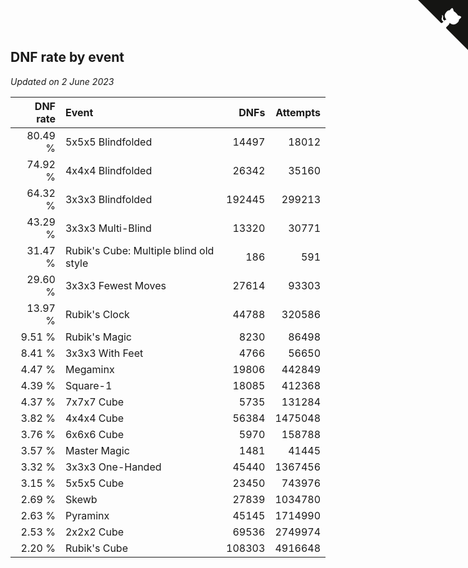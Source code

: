 ## DNF rate by event

*Updated on  2 June 2023*

| DNF rate | Event | DNFs | Attempts |
| ---: | :--- | ---: | ---: |
| 80.49 % | 5x5x5 Blindfolded | 14497 | 18012 |
| 74.92 % | 4x4x4 Blindfolded | 26342 | 35160 |
| 64.32 % | 3x3x3 Blindfolded | 192445 | 299213 |
| 43.29 % | 3x3x3 Multi-Blind | 13320 | 30771 |
| 31.47 % | Rubik's Cube: Multiple blind old style | 186 | 591 |
| 29.60 % | 3x3x3 Fewest Moves | 27614 | 93303 |
| 13.97 % | Rubik's Clock | 44788 | 320586 |
| 9.51 % | Rubik's Magic | 8230 | 86498 |
| 8.41 % | 3x3x3 With Feet | 4766 | 56650 |
| 4.47 % | Megaminx | 19806 | 442849 |
| 4.39 % | Square-1 | 18085 | 412368 |
| 4.37 % | 7x7x7 Cube | 5735 | 131284 |
| 3.82 % | 4x4x4 Cube | 56384 | 1475048 |
| 3.76 % | 6x6x6 Cube | 5970 | 158788 |
| 3.57 % | Master Magic | 1481 | 41445 |
| 3.32 % | 3x3x3 One-Handed | 45440 | 1367456 |
| 3.15 % | 5x5x5 Cube | 23450 | 743976 |
| 2.69 % | Skewb | 27839 | 1034780 |
| 2.63 % | Pyraminx | 45145 | 1714990 |
| 2.53 % | 2x2x2 Cube | 69536 | 2749974 |
| 2.20 % | Rubik's Cube | 108303 | 4916648 |


<a href="https://github.com/jonatanklosko/wca_statistics" class="github-corner" aria-label="View source on Github"><svg width="80" height="80" viewBox="0 0 250 250" style="fill:#151513; color:#fff; position: absolute; top: 0; border: 0; right: 0;" aria-hidden="true"><path d="M0,0 L115,115 L130,115 L142,142 L250,250 L250,0 Z"></path><path d="M128.3,109.0 C113.8,99.7 119.0,89.6 119.0,89.6 C122.0,82.7 120.5,78.6 120.5,78.6 C119.2,72.0 123.4,76.3 123.4,76.3 C127.3,80.9 125.5,87.3 125.5,87.3 C122.9,97.6 130.6,101.9 134.4,103.2" fill="currentColor" style="transform-origin: 130px 106px;" class="octo-arm"></path><path d="M115.0,115.0 C114.9,115.1 118.7,116.5 119.8,115.4 L133.7,101.6 C136.9,99.2 139.9,98.4 142.2,98.6 C133.8,88.0 127.5,74.4 143.8,58.0 C148.5,53.4 154.0,51.2 159.7,51.0 C160.3,49.4 163.2,43.6 171.4,40.1 C171.4,40.1 176.1,42.5 178.8,56.2 C183.1,58.6 187.2,61.8 190.9,65.4 C194.5,69.0 197.7,73.2 200.1,77.6 C213.8,80.2 216.3,84.9 216.3,84.9 C212.7,93.1 206.9,96.0 205.4,96.6 C205.1,102.4 203.0,107.8 198.3,112.5 C181.9,128.9 168.3,122.5 157.7,114.1 C157.9,116.9 156.7,120.9 152.7,124.9 L141.0,136.5 C139.8,137.7 141.6,141.9 141.8,141.8 Z" fill="currentColor" class="octo-body"></path></svg></a><style>.github-corner:hover .octo-arm{animation:octocat-wave 560ms ease-in-out}@keyframes octocat-wave{0%,100%{transform:rotate(0)}20%,60%{transform:rotate(-25deg)}40%,80%{transform:rotate(10deg)}}@media (max-width:500px){.github-corner:hover .octo-arm{animation:none}.github-corner .octo-arm{animation:octocat-wave 560ms ease-in-out}}</style>
